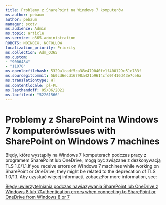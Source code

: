 ```yaml
---
title: Problemy z SharePoint na Windows 7 komputerów
ms.author: pebaum
author: pebaum
manager: scotv
ms.audience: Admin
ms.topic: article
ms.service: o365-administration
ROBOTS: NOINDEX, NOFOLLOW
localization_priority: Priority
ms.collection: Adm_O365
ms.custom:
- "9006484"
- "11070"
ms.openlocfilehash: 5329a1cadf5ca38e479040fe1f400129e51e783f
ms.sourcegitcommit: 5b0cd6ecd16798a421b9614cfd0f416d43e7ce6a
ms.translationtype: HT
ms.contentlocale: pl-PL
ms.lasthandoff: 05/06/2021
ms.locfileid: "52261566"
---
```

# <a name="issues-with-sharepoint-on-windows-7-machines"></a><span data-ttu-id="1af86-102">Problemy z SharePoint na Windows 7 komputerów</span><span class="sxs-lookup"><span data-stu-id="1af86-102">Issues with SharePoint on Windows 7 machines</span></span>

<span data-ttu-id="1af86-103">Błędy, które wystąpiły na Windows 7 komputerach podczas pracy z programem SharePoint lub OneDrive, mogą być związane z dezkonywacją TLS 1.0/1.1.</span><span class="sxs-lookup"><span data-stu-id="1af86-103">If you receive errors on Windows 7 machines while working on SharePoint or OneDrive, they might be related to the deprecation of TLS 1.0/1.1.</span></span> <span data-ttu-id="1af86-104">Aby uzyskać więcej informacji, zobacz:</span><span class="sxs-lookup"><span data-stu-id="1af86-104">For more information, see:</span></span>

[<span data-ttu-id="1af86-105">Błędy uwierzytelniania podczas nawiązywania SharePoint lub OneDrive z Windows 8 lub 7</span><span class="sxs-lookup"><span data-stu-id="1af86-105">Authentication errors when connecting to SharePoint or OneDrive from Windows 8 or 7</span></span>](https://docs.microsoft.com/sharepoint/troubleshoot/administration/authentication-errors-windows7)




